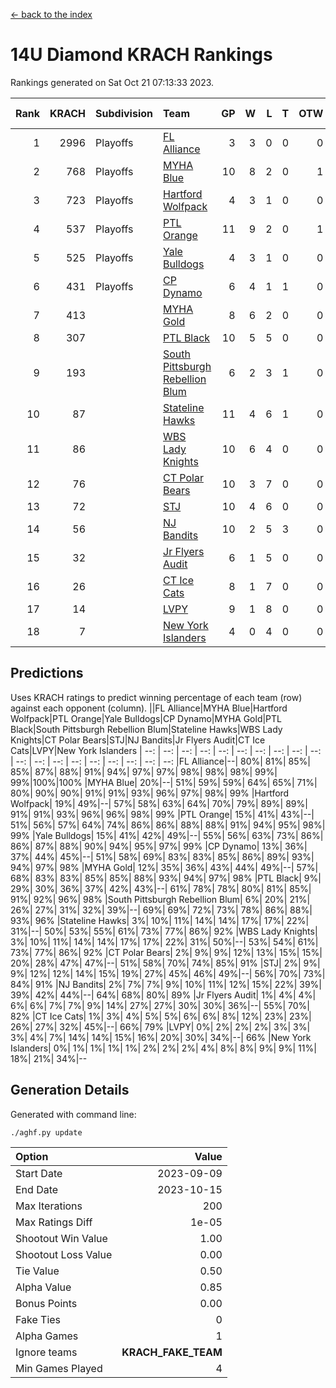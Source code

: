 [<- back to the index](readme.md)
# 14U Diamond KRACH Rankings
Rankings generated on Sat Oct 21 07:13:33 2023.

Rank|KRACH|Subdivision|Team|GP|W|L|T|OTW|OTL|SoS|Exp Wins|Win Diff
---:|---:|:---|:---|---:|---:|---:|---:|---:|---:|---:|---:|---:
1|2996|Playoffs|[FL Alliance](https://gamesheetstats.com/seasons/3663/teams/156905/schedule)|3|3|0|0|0|0|121|3.8|-0.0
2|768|Playoffs|[MYHA Blue](https://gamesheetstats.com/seasons/3663/teams/140816/schedule)|10|8|2|0|1|0|221|8.8|-0.0
3|723|Playoffs|[Hartford Wolfpack](https://gamesheetstats.com/seasons/3663/teams/140814/schedule)|4|3|1|0|0|1|274|3.8|-0.0
4|537|Playoffs|[PTL Orange](https://gamesheetstats.com/seasons/3663/teams/140821/schedule)|11|9|2|0|1|0|152|9.9|0.0
5|525|Playoffs|[Yale Bulldogs](https://gamesheetstats.com/seasons/3663/teams/156906/schedule)|4|3|1|0|0|0|214|3.9|0.0
6|431|Playoffs|[CP Dynamo](https://gamesheetstats.com/seasons/3663/teams/140823/schedule)|6|4|1|1|0|0|200|5.3|-0.0
7|413||[MYHA Gold](https://gamesheetstats.com/seasons/3663/teams/140824/schedule)|8|6|2|0|0|0|202|6.9|0.0
8|307||[PTL Black](https://gamesheetstats.com/seasons/3663/teams/140815/schedule)|10|5|5|0|0|0|707|5.8|-0.0
9|193||[South Pittsburgh Rebellion Blum](https://gamesheetstats.com/seasons/3663/teams/140812/schedule)|6|2|3|1|0|0|405|3.3|-0.0
10|87||[Stateline Hawks](https://gamesheetstats.com/seasons/3663/teams/140813/schedule)|11|4|6|1|0|0|275|5.4|0.0
11|86||[WBS Lady Knights](https://gamesheetstats.com/seasons/3663/teams/140825/schedule)|10|6|4|0|0|0|339|6.9|0.0
12|76||[CT Polar Bears](https://gamesheetstats.com/seasons/3663/teams/140818/schedule)|10|3|7|0|0|0|511|3.8|-0.0
13|72||[STJ](https://gamesheetstats.com/seasons/3663/teams/140822/schedule)|10|4|6|0|0|0|228|4.9|0.0
14|56||[NJ Bandits](https://gamesheetstats.com/seasons/3663/teams/140811/schedule)|10|2|5|3|0|0|134|4.4|0.0
15|32||[Jr Flyers Audit](https://gamesheetstats.com/seasons/3663/teams/140819/schedule)|6|1|5|0|0|0|289|1.9|0.0
16|26||[CT Ice Cats](https://gamesheetstats.com/seasons/3663/teams/140826/schedule)|8|1|7|0|0|1|297|1.9|0.0
17|14||[LVPY](https://gamesheetstats.com/seasons/3663/teams/140820/schedule)|9|1|8|0|0|0|196|1.9|0.0
18|7||[New York Islanders](https://gamesheetstats.com/seasons/3663/teams/140832/schedule)|4|0|4|0|0|0|123|0.9|0.0

## Predictions
Uses KRACH ratings to predict winning percentage of each team (row) against each opponent (column).
||FL Alliance|MYHA Blue|Hartford Wolfpack|PTL Orange|Yale Bulldogs|CP Dynamo|MYHA Gold|PTL Black|South Pittsburgh Rebellion Blum|Stateline Hawks|WBS Lady Knights|CT Polar Bears|STJ|NJ Bandits|Jr Flyers Audit|CT Ice Cats|LVPY|New York Islanders
| --: | --: | --: | --: | --: | --: | --: | --: | --: | --: | --: | --: | --: | --: | --: | --: | --: | --: | --: 
|FL Alliance|--| 80%| 81%| 85%| 85%| 87%| 88%| 91%| 94%| 97%| 97%| 98%| 98%| 98%| 99%| 99%|100%|100%
|MYHA Blue| 20%|--| 51%| 59%| 59%| 64%| 65%| 71%| 80%| 90%| 90%| 91%| 91%| 93%| 96%| 97%| 98%| 99%
|Hartford Wolfpack| 19%| 49%|--| 57%| 58%| 63%| 64%| 70%| 79%| 89%| 89%| 91%| 91%| 93%| 96%| 96%| 98%| 99%
|PTL Orange| 15%| 41%| 43%|--| 51%| 56%| 57%| 64%| 74%| 86%| 86%| 88%| 88%| 91%| 94%| 95%| 98%| 99%
|Yale Bulldogs| 15%| 41%| 42%| 49%|--| 55%| 56%| 63%| 73%| 86%| 86%| 87%| 88%| 90%| 94%| 95%| 97%| 99%
|CP Dynamo| 13%| 36%| 37%| 44%| 45%|--| 51%| 58%| 69%| 83%| 83%| 85%| 86%| 89%| 93%| 94%| 97%| 98%
|MYHA Gold| 12%| 35%| 36%| 43%| 44%| 49%|--| 57%| 68%| 83%| 83%| 85%| 85%| 88%| 93%| 94%| 97%| 98%
|PTL Black|  9%| 29%| 30%| 36%| 37%| 42%| 43%|--| 61%| 78%| 78%| 80%| 81%| 85%| 91%| 92%| 96%| 98%
|South Pittsburgh Rebellion Blum|  6%| 20%| 21%| 26%| 27%| 31%| 32%| 39%|--| 69%| 69%| 72%| 73%| 78%| 86%| 88%| 93%| 96%
|Stateline Hawks|  3%| 10%| 11%| 14%| 14%| 17%| 17%| 22%| 31%|--| 50%| 53%| 55%| 61%| 73%| 77%| 86%| 92%
|WBS Lady Knights|  3%| 10%| 11%| 14%| 14%| 17%| 17%| 22%| 31%| 50%|--| 53%| 54%| 61%| 73%| 77%| 86%| 92%
|CT Polar Bears|  2%|  9%|  9%| 12%| 13%| 15%| 15%| 20%| 28%| 47%| 47%|--| 51%| 58%| 70%| 74%| 85%| 91%
|STJ|  2%|  9%|  9%| 12%| 12%| 14%| 15%| 19%| 27%| 45%| 46%| 49%|--| 56%| 70%| 73%| 84%| 91%
|NJ Bandits|  2%|  7%|  7%|  9%| 10%| 11%| 12%| 15%| 22%| 39%| 39%| 42%| 44%|--| 64%| 68%| 80%| 89%
|Jr Flyers Audit|  1%|  4%|  4%|  6%|  6%|  7%|  7%|  9%| 14%| 27%| 27%| 30%| 30%| 36%|--| 55%| 70%| 82%
|CT Ice Cats|  1%|  3%|  4%|  5%|  5%|  6%|  6%|  8%| 12%| 23%| 23%| 26%| 27%| 32%| 45%|--| 66%| 79%
|LVPY|  0%|  2%|  2%|  2%|  3%|  3%|  3%|  4%|  7%| 14%| 14%| 15%| 16%| 20%| 30%| 34%|--| 66%
|New York Islanders|  0%|  1%|  1%|  1%|  1%|  2%|  2%|  2%|  4%|  8%|  8%|  9%|  9%| 11%| 18%| 21%| 34%|--

## Generation Details

Generated with command line:
```
./aghf.py update
```

| Option | Value |
| :----- | ----: |
| Start Date | 2023-09-09 |
| End Date | 2023-10-15 |
| Max Iterations | 200 |
| Max Ratings Diff | 1e-05 |
| Shootout Win Value | 1.00 |
| Shootout Loss Value | 0.00 |
| Tie Value | 0.50 |
| Alpha Value | 0.85 |
| Bonus Points | 0.00 |
| Fake Ties | 0 |
| Alpha Games | 1 |
| Ignore teams | __KRACH_FAKE_TEAM__ |
| Min Games Played | 4 |

